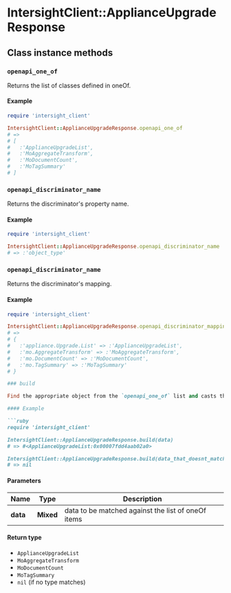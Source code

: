 # IntersightClient::ApplianceUpgradeResponse

## Class instance methods

### `openapi_one_of`

Returns the list of classes defined in oneOf.

#### Example

```ruby
require 'intersight_client'

IntersightClient::ApplianceUpgradeResponse.openapi_one_of
# =>
# [
#   :'ApplianceUpgradeList',
#   :'MoAggregateTransform',
#   :'MoDocumentCount',
#   :'MoTagSummary'
# ]
```

### `openapi_discriminator_name`

Returns the discriminator's property name.

#### Example

```ruby
require 'intersight_client'

IntersightClient::ApplianceUpgradeResponse.openapi_discriminator_name
# => :'object_type'
```

### `openapi_discriminator_name`

Returns the discriminator's mapping.

#### Example

```ruby
require 'intersight_client'

IntersightClient::ApplianceUpgradeResponse.openapi_discriminator_mapping
# =>
# {
#   :'appliance.Upgrade.List' => :'ApplianceUpgradeList',
#   :'mo.AggregateTransform' => :'MoAggregateTransform',
#   :'mo.DocumentCount' => :'MoDocumentCount',
#   :'mo.TagSummary' => :'MoTagSummary'
# }

### build

Find the appropriate object from the `openapi_one_of` list and casts the data into it.

#### Example

```ruby
require 'intersight_client'

IntersightClient::ApplianceUpgradeResponse.build(data)
# => #<ApplianceUpgradeList:0x00007fdd4aab02a0>

IntersightClient::ApplianceUpgradeResponse.build(data_that_doesnt_match)
# => nil
```

#### Parameters

| Name | Type | Description |
| ---- | ---- | ----------- |
| **data** | **Mixed** | data to be matched against the list of oneOf items |

#### Return type

- `ApplianceUpgradeList`
- `MoAggregateTransform`
- `MoDocumentCount`
- `MoTagSummary`
- `nil` (if no type matches)

